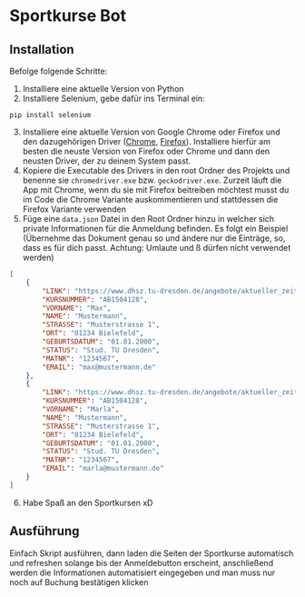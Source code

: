 # Sportkurse Bot

## Installation
Befolge folgende Schritte:

1. Installiere eine aktuelle Version von Python
2. Installiere Selenium, gebe dafür ins Terminal ein:
```terminal
pip install selenium
```
3. Installiere eine aktuelle Version von Google Chrome oder Firefox und den dazugehörigen Driver ([Chrome](https://googlechromelabs.github.io/chrome-for-testing/), [Firefox](https://github.com/mozilla/geckodriver)). Installiere hierfür am besten die neuste Version von Firefox oder Chrome und dann den neusten Driver, der zu deinem System passt.
4. Kopiere die Executable des Drivers in den root Ordner des Projekts und benenne sie ``` chromedriver.exe ``` bzw. ``` geckodriver.exe ```. Zurzeit läuft die App mit Chrome, wenn du sie mit Firefox beitreiben möchtest musst du im Code die Chrome Variante auskommentieren und stattdessen die Firefox Variante verwenden
5. Füge eine ``` data.json ``` Datei in den Root Ordner hinzu in welcher sich private Informationen für die Anmeldung befinden. Es folgt ein Beispiel (Übernehme das Dokument genau so und ändere nur die Einträge, so, dass es für dich passt. Achtung: Umlaute und ß dürfen nicht verwendet werden)
```json
[
    {
        "LINK": "https://www.dhsz.tu-dresden.de/angebote/aktueller_zeitraum/_Tischtennis_ABS.html",
        "KURSNUMMER": "AB1504128",
        "VORNAME": "Max", 
        "NAME": "Mustermann", 
        "STRASSE": "Musterstrasse 1", 
        "ORT": "01234 Bielefeld", 
        "GEBURTSDATUM": "01.01.2000", 
        "STATUS": "Stud. TU Dresden", 
        "MATNR": "1234567", 
        "EMAIL": "max@mustermann.de"
    },
    {
        "LINK": "https://www.dhsz.tu-dresden.de/angebote/aktueller_zeitraum/_Tischtennis_ABS.html",
        "KURSNUMMER": "AB1504128",
        "VORNAME": "Marla", 
        "NAME": "Mustermann", 
        "STRASSE": "Musterstrasse 1", 
        "ORT": "01234 Bielefeld", 
        "GEBURTSDATUM": "01.01.2000", 
        "STATUS": "Stud. TU Dresden", 
        "MATNR": "1234567", 
        "EMAIL": "marla@mustermann.de"
    }
]
```
6. Habe Spaß an den Sportkursen xD

## Ausführung
Einfach Skript ausführen, dann laden die Seiten der Sportkurse automatisch und refreshen solange bis der Anmeldebutton erscheint, anschließend werden die Informationen automatisiert eingegeben und man muss nur noch auf Buchung bestätigen klicken
